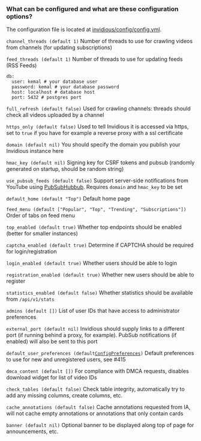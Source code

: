 ### What can be configured and what are these configuration options?

The configuration file is located at [invidious/config/config.yml](https://github.com/omarroth/invidious/blob/master/config/config.yml).

`channel_threads (default 1)` Number of threads to use for crawling videos from channels (for updating subscriptions)

`feed_threads (default 1)` Number of threads to use for updating feeds (RSS Feeds)

```
db:
  user: kemal # your database user
  password: kemal # your database password
  host: localhost # database host
  port: 5432 # postgres port
```

`full_refresh (default false)` Used for crawling channels: threads should check all videos uploaded by a channel

`https_only (default false)` Used to tell Invidious it is accessed via https, set to `true` if you have for example a reverse proxy with a ssl certificate

`domain (default nil)` You should specify the domain you publish your Invidious instance here

`hmac_key (default nil)` Signing key for CSRF tokens and pubsub (randomly generated on startup, should be random string)

`use_pubsub_feeds (default false)` Support server-side notifications from YouTube using [PubSubHubbub](https://developers.google.com/youtube/v3/guides/push_notifications). Requires `domain` and `hmac_key` to be set

`default_home (default "Top")` Default home page

`feed_menu (default ["Popular", "Top", "Trending", "Subscriptions"])` Order of tabs on feed menu

`top_enabled (default true)` Whether top endpoints should be enabled (better for smaller instances)

`captcha_enabled (default true)` Determine if CAPTCHA should be required for login/registration

`login_enabled (default true)` Whether users should be able to login

`registration_enabled (default true)` Whether new users should be able to register

`statistics_enabled (default false)` Whether statistics should be available from `/api/v1/stats`

`admins (default [])` List of user IDs that have access to administrator preferences

`external_port (default nil)` Invidious should supply links to a different port (if running behind a proxy, for example). PubSub notifications (if enabled) will also be sent to this port

`default_user_preferences (default`[`ConfigPreferences`](https://github.com/omarroth/invidious/blob/0.16.0/src/invidious/helpers/helpers.cr#L39)`)` Default preferences to use for new and unregistered users, see #415

`dmca_content (default [])` For compliance with DMCA requests, disables download widget for list of video IDs

`check_tables (default false)` Check table integrity, automatically try to add any missing columns, create columns, etc.

`cache_annotations (default false)` Cache annotations requested from IA, will not cache empty annotations or annotations that only contain cards

`banner (default nil)` Optional banner to be displayed along top of page for announcements, etc.
